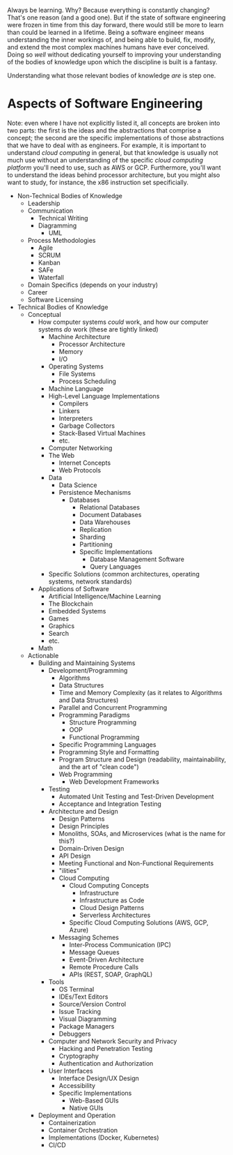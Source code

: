 Always be learning. Why? Because everything is constantly changing? That's one reason (and a good one). But if the state of software engineering were frozen in time from this day forward, there would still be more to learn than could be learned in a lifetime. Being a software engineer means understanding the inner workings of, and being able to build, fix, modify, and extend the most complex machines humans have ever conceived. Doing so _well_ without dedicating yourself to improving your understanding of the bodies of knowledge upon which the discipline is built is a fantasy.

Understanding what those relevant bodies of knowledge _are_ is step one.

# Aspects of Software Engineering

Note: even where I have not explicitly listed it, all concepts are broken into two parts: the first is the ideas and the abstractions that comprise a concept; the second are the specific implementations of those abstractions that we have to deal with as engineers. For example, it is important to understand _cloud computing_ in general, but that knowledge is usually not much use without an understanding of the specific _cloud computing platform_ you'll need to use, such as AWS or GCP. Furthermore, you'll want to understand the ideas behind processor architecture, but you might also want to study, for instance, the x86 instruction set specificially.



- Non-Technical Bodies of Knowledge
    - Leadership
    - Communication
        - Technical Writing
        - Diagramming
            - UML
    - Process Methodologies
        - Agile
        - SCRUM
        - Kanban
        - SAFe
        - Waterfall
    - Domain Specifics (depends on your industry)
    - Career
    - Software Licensing
- Technical Bodies of Knowledge
    - Conceptual
        - How computer systems _could_ work, and how our computer systems _do_ work (these are tightly linked)
            - Machine Architecture
                - Processor Architecture
                - Memory
                - I/O
            - Operating Systems
                - File Systems
                - Process Scheduling
            - Machine Language
            - High-Level Language Implementations 
                - Compilers
                - Linkers
                - Interpreters
                - Garbage Collectors
                - Stack-Based Virtual Machines
                - etc.
            - Computer Networking
            - The Web
                - Internet Concepts
                - Web Protocols
            - Data
                - Data Science
                - Persistence Mechanisms
                    - Databases
                        - Relational Databases
                        - Document Databases
                        - Data Warehouses
                        - Replication
                        - Sharding
                        - Partitioning
                        - Specific Implementations
                            - Database Management Software
                            - Query Languages
            - Specific Solutions (common architectures, operating systems, network standards)
        - Applications of Software
            - Artificial Intelligence/Machine Learning
            - The Blockchain
            - Embedded Systems
            - Games
            - Graphics
            - Search
            - etc.
        - Math
    - Actionable
        - Building and Maintaining Systems
            - Development/Programming
                - Algorithms
                - Data Structures
                - Time and Memory Complexity (as it relates to Algorithms and Data Structures)
                - Parallel and Concurrent Programming
                - Programming Paradigms
                    - Structure Programming
                    - OOP
                    - Functional Programming
                - Specific Programming Languages
                - Programming Style and Formatting
                - Program Structure and Design (readability, maintainability, and the art of "clean code")
                - Web Programming
                    - Web Development Frameworks
            - Testing
                - Automated Unit Testing and Test-Driven Development
                - Acceptance and Integration Testing
            - Architecture and Design
                - Design Patterns
                - Design Principles
                - Monoliths, SOAs, and Microservices (what is the name for this?)
                - Domain-Driven Design
                - API Design
                - Meeting Functional and Non-Functional Requirements
                - "ilities"
                - Cloud Computing
                    - Cloud Computing Concepts
                        - Infrastructure
                        - Infrastructure as Code
                        - Cloud Design Patterns
                        - Serverless Architectures
                    - Specific Cloud Computing Solutions (AWS, GCP, Azure)
                - Messaging Schemes
                    - Inter-Process Communication (IPC)
                    - Message Queues
                    - Event-Driven Architecture
                    - Remote Procedure Calls
                    - APIs (REST, SOAP, GraphQL)
            - Tools
                - OS Terminal
                - IDEs/Text Editors
                - Source/Version Control
                - Issue Tracking
                - Visual Diagramming
                - Package Managers
                - Debuggers
            - Computer and Network Security and Privacy
                - Hacking and Penetration Testing
                - Cryptography
                - Authentication and Authorization
            - User Interfaces
                - Interface Design/UX Design
                - Accessibility
                - Specific Implementations
                    - Web-Based GUIs
                    - Native GUIs
        - Deployment and Operation
            - Containerization
            - Container Orchestration
            - Implementations (Docker, Kubernetes)
            - CI/CD